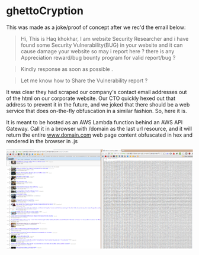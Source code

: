 # ghettoCryption

This was made as a joke/proof of concept after we rec'd the email below:

> Hi, This is Haq khokhar, I am website Security Researcher and i have found some Security Vulnerability(BUG) in your website and it can cause damage your website  so may i report here ? there is any Appreciation reward/bug bounty program for valid report/bug ?

> Kindly response as soon as possible .

> Let me know how to Share the Vulnerability report ?

It was clear they had scraped our company's contact email addresses out of the html on our corporate website.  Our CTO quickly hexed out that address to prevent it in the future, and we joked that there should be a web service that does on-the-fly obfuscation in a similar fashion.  So, here it is.

It is meant to be hosted as an AWS Lambda function behind an AWS API Gateway.  Call it in a browser with /domain as the last url resource, and it will return the entire www.domain.com web page content obfuscated in hex and rendered in the browser in .js  

![fdsafdsa][logo]

[logo]: https://raw.githubusercontent.com/ezeeetm/ghettoCryption/master/pasted_image_at_2016_04_29_10_43_am.png "fdsafdsa"
